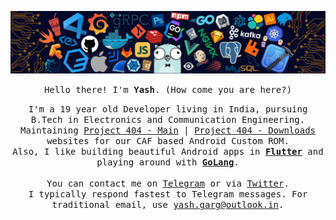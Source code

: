 ![header](https://github.com/Yash-Garg/Yash-Garg/blob/master/header.png)

<p align="center"><samp>Hello there! I'm <b>Yash</b>. (How come you are here?)</samp></p>

<p align="center"><samp>
  I'm a 19 year old Developer living in India, pursuing B.Tech in Electronics and Communication Engineering.
  <br/>
  Maintaining <a href="https://project404.co/">Project 404 - Main</a> | <a href="https://downloads.project404.co/">Project 404 - Downloads</a> websites for our CAF based Android Custom ROM.
  <br/>
  Also, I like building beautiful Android apps in <b><a href="https://flutter.dev">Flutter</a></b> and playing around with <b><a href="https://golang.org/">GoLang</a></b>.
  <br/><br/>
  You can contact me on <a href="https://telegram.me/smart_geek/">Telegram</a> or via <a href="https://twitter.com/yashgarg1803">Twitter</a>.
  <br/>
  I typically respond fastest to Telegram messages. For traditional email, use <a href="mailto:yash.garg@outlook.in">yash.garg@outlook.in</a>.
</samp></p>
